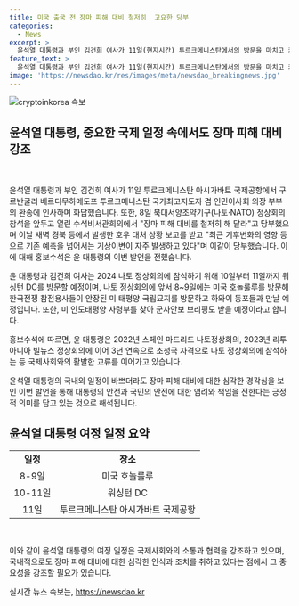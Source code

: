 ```yaml
---
title: 미국 출국 전 장마 피해 대비 철저히  고요한 당부
categories:
  - News
excerpt: >
  윤석열 대통령과 부인 김건희 여사가 11일(현지시간) 투르크메니스탄에서의 방문을 마치고 카자흐스탄으로 향하는 도중, 투르크메니스탄 국가최고지도자 겸 인민이사회 의장 부부의 환송에 인사하며 화답했다. 윤 대통령은 북대서양조약기구(NATO) 정상회의 참석을 앞두고 장마 피해 대비를 당부했으며, 나토 정상회의 참석 전에는 미국을 방문하여 한국전쟁 참전용사들을 찾아 군사안보 브리핑도 받을 예정이다.
feature_text: >
  윤석열 대통령과 부인 김건희 여사가 11일(현지시간) 투르크메니스탄에서의 방문을 마치고 카자흐스탄으로 향하는 도중, 투르크메니스탄 국가최고지도자 겸 인민이사회 의장 부부의 환송에 인사하며 화답했다. 윤 대통령은 북대서양조약기구(NATO) 정상회의 참석을 앞두고 장마 피해 대비를 당부했으며, 나토 정상회의 참석 전에는 미국을 방문하여 한국전쟁 참전용사들을 찾아 군사안보 브리핑도 받을 예정이다.
image: 'https://newsdao.kr/res/images/meta/newsdao_breakingnews.jpg'
---
```


<p><img src="https://newsdao.kr/res/images/meta/newsdao_breakingnews.jpg" alt="cryptoinkorea 속보" /></p>

<h2 data-ke-size="size26">윤석열 대통령, 중요한 국제 일정 속에서도 장마 피해 대비 강조</h2>

<p data-ke-size="size16">&nbsp;</p>

<p>윤석열 대통령과 부인 김건희 여사가 11일 투르크메니스탄 아시가바트 국제공항에서 구르반굴리 베르디무하메도프 투르크메니스탄 국가최고지도자 겸 인민이사회 의장 부부의 환송에 인사하며 화답했습니다. 또한, 8일 북대서양조약기구(나토·NATO) 정상회의 참석을 앞두고 열린 수석비서관회의에서 "장마 피해 대비를 철저히 해 달라"고 당부했으며 이날 새벽 경북 등에서 발생한 호우 대처 상황 보고를 받고 "최근 기후변화의 영향 등으로 기존 예측을 넘어서는 기상이변이 자주 발생하고 있다"며 이같이 당부했습니다. 이에 대해 홍보수석은 윤 대통령의 이번 발언을 전했습니다.</p>

<p>윤 대통령과 김건희 여사는 2024 나토 정상회의에 참석하기 위해 10일부터 11일까지 워싱턴 DC를 방문할 예정이며, 나토 정상회의에 앞서 8~9일에는 미국 호놀룰루를 방문해 한국전쟁 참전용사들이 안장된 미 태평양 국립묘지를 방문하고 하와이 동포들과 만날 예정입니다. 또한, 미 인도태평양 사령부를 찾아 군사안보 브리핑도 받을 예정이라고 합니다.</p>

<p>홍보수석에 따르면, 윤 대통령은 2022년 스페인 마드리드 나토정상회의, 2023년 리투아니아 빌뉴스 정상회의에 이어 3년 연속으로 초청국 자격으로 나토 정상회의에 참석하는 등 국제사회와의 활발한 교류를 이어가고 있습니다.</p>

<p>윤석열 대통령의 국내외 일정이 바쁘더라도 장마 피해 대비에 대한 심각한 경각심을 보인 이번 발언을 통해 대통령의 안전과 국민의 안전에 대한 염려와 책임을 전한다는 긍정적 의미를 담고 있는 것으로 해석됩니다.</p>

<h2 data-ke-size="size26">윤석열 대통령 여정 일정 요약</h2>

<table>
<tbody>
<tr>
<td style="text-align: center; height: 17px;"><b>일정</b></td>
<td style="text-align: center; height: 17px;"><b>장소</b></td>
</tr>
<tr>
<td style="text-align: center; height: 17px;">8-9일</td>
<td style="text-align: center; height: 17px;">미국 호놀룰루</td>
</tr>
<tr>
<td style="text-align: center; height: 17px;">10-11일</td>
<td style="text-align: center; height: 17px;">워싱턴 DC</td>
</tr>
<tr>
<td style="text-align: center; height: 17px;">11일</td>
<td style="text-align: center; height: 17px;">투르크메니스탄 아시가바트 국제공항</td>
</tr>
</tbody>
</table>

<p data-ke-size="size16">&nbsp;</p>

<p>이와 같이 윤석열 대통령의 여정 일정은 국제사회와의 소통과 협력을 강조하고 있으며, 국내적으로도 장마 피해 대비에 대한 심각한 인식과 조치를 취하고 있다는 점에서 그 중요성을 강조할 필요가 있습니다.</p>
실시간 뉴스 속보는, <a href="https://newsdao.kr" rel="dofollow">https://newsdao.kr</a>


